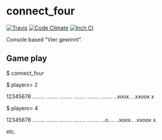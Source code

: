 [travis]: https://travis-ci.org/renao/connect_four
[travis-badge]: https://img.shields.io/travis/renao/connect_four.svg?branch=master
[inch-badge]: http://inch-ci.org/github/renao/connect_four.svg?branch=master
[inch-url]: http://inch-ci.org/github/renao/connect_four
[code-climate-badge]: https://codeclimate.com/github/renao/connect_four/badges/gpa.svg
[code-climate-url]: https://codeclimate.com/github/renao/connect_four
# connect_four

[![Travis][travis-badge]][travis]
[![Code Climate][code-climate-badge]][code-climate-url]
[![Inch CI][inch-badge]][inch-url]

Console based "Vier gewinnt".

## Game play

 $ connect_four

$ playerx> 2

 12345678
 ........
 ........
 ........
 ........
 ........
 ........
 ..xoox..
 .xxoox x


$ playero> 4

 12345678
 ........
 ........
 ........
 ........
 ........
 ...o....
 ..xoox..
 .xxoox x
 
etc.
